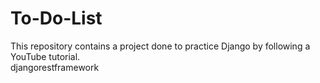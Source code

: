 # To-Do-List
This repository contains a project done to practice Django by following a YouTube tutorial.
<br>
djangorestframework

